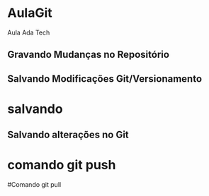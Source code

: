 # AulaGit
Aula Ada Tech

## Gravando Mudanças no Repositório

## Salvando Modificações Git/Versionamento
# salvando

## Salvando alterações no Git

# comando git push

#Comando git pull


